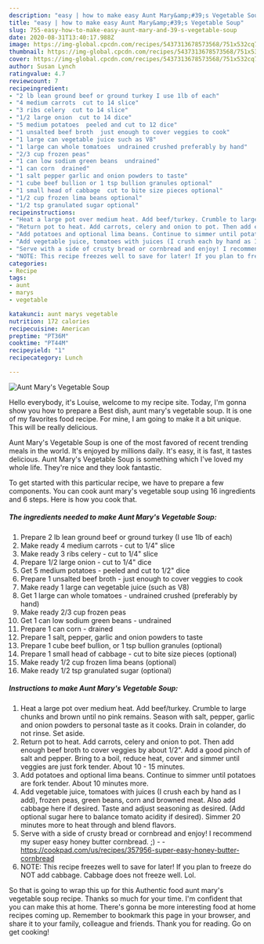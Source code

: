 ```yaml
---
description: "easy | how to make easy Aunt Mary&amp;#39;s Vegetable Soup"
title: "easy | how to make easy Aunt Mary&amp;#39;s Vegetable Soup"
slug: 755-easy-how-to-make-easy-aunt-mary-and-39-s-vegetable-soup
date: 2020-08-31T13:40:17.988Z
image: https://img-global.cpcdn.com/recipes/5437313678573568/751x532cq70/aunt-marys-vegetable-soup-recipe-main-photo.jpg
thumbnail: https://img-global.cpcdn.com/recipes/5437313678573568/751x532cq70/aunt-marys-vegetable-soup-recipe-main-photo.jpg
cover: https://img-global.cpcdn.com/recipes/5437313678573568/751x532cq70/aunt-marys-vegetable-soup-recipe-main-photo.jpg
author: Susan Lynch
ratingvalue: 4.7
reviewcount: 7
recipeingredient:
- "2 lb lean ground beef or ground turkey I use 1lb of each"
- "4 medium carrots  cut to 14 slice"
- "3 ribs celery  cut to 14 slice"
- "1/2 large onion  cut to 14 dice"
- "5 medium potatoes  peeled and cut to 12 dice"
- "1 unsalted beef broth  just enough to cover veggies to cook"
- "1 large can vegetable juice such as V8"
- "1 large can whole tomatoes  undrained crushed preferably by hand"
- "2/3 cup frozen peas"
- "1 can low sodium green beans  undrained"
- "1 can corn  drained"
- "1 salt pepper garlic and onion powders to taste"
- "1 cube beef bullion or 1 tsp bullion granules optional"
- "1 small head of cabbage  cut to bite size pieces optional"
- "1/2 cup frozen lima beans optional"
- "1/2 tsp granulated sugar optional"
recipeinstructions:
- "Heat a large pot over medium heat. Add beef/turkey. Crumble to large chunks and brown until no pink remains. Season with salt, pepper, garlic and onion powders to personal taste as it cooks. Drain in colander, do not rinse. Set aside."
- "Return pot to heat. Add carrots, celery and onion to pot. Then add enough beef broth to cover veggies by about 1/2&#34;. Add a good pinch of salt and pepper. Bring to a boil, reduce heat, cover and simmer until veggies are just fork tender. About 10 - 15 minutes."
- "Add potatoes and optional lima beans. Continue to simmer until potatoes are fork tender. About 10 minutes more."
- "Add vegetable juice, tomatoes with juices (I crush each by hand as I add), frozen peas, green beans, corn and browned meat. Also add cabbage here if desired. Taste and adjust seasoning as desired. (Add optional sugar here to balance tomato acidity if desired). Simmer 20 minutes more to heat through and blend flavors."
- "Serve with a side of crusty bread or cornbread and enjoy! I recommend my super easy honey butter cornbread. ;)  https://cookpad.com/us/recipes/357956-super-easy-honey-butter-cornbread"
- "NOTE: This recipe freezes well to save for later! If you plan to freeze do NOT add cabbage. Cabbage does not freeze well. Lol."
categories:
- Recipe
tags:
- aunt
- marys
- vegetable

katakunci: aunt marys vegetable 
nutrition: 172 calories
recipecuisine: American
preptime: "PT36M"
cooktime: "PT44M"
recipeyield: "1"
recipecategory: Lunch

---
```



![Aunt Mary&#39;s Vegetable Soup](https://img-global.cpcdn.com/recipes/5437313678573568/751x532cq70/aunt-marys-vegetable-soup-recipe-main-photo.jpg)

Hello everybody, it's Louise, welcome to my recipe site. Today, I'm gonna show you how to prepare a Best dish, aunt mary&#39;s vegetable soup. It is one of my favorites food recipe. For mine, I am going to make it a bit unique. This will be really delicious.

Aunt Mary&#39;s Vegetable Soup is one of the most favored of recent trending meals in the world. It's enjoyed by millions daily. It's easy, it is fast, it tastes delicious. Aunt Mary&#39;s Vegetable Soup is something which I've loved my whole life. They're nice and they look fantastic.




To get started with this particular recipe, we have to prepare a few components. You can cook aunt mary&#39;s vegetable soup using 16 ingredients and 6 steps. Here is how you cook that.

<!--inarticleads1-->

##### The ingredients needed to make Aunt Mary&#39;s Vegetable Soup:

1. Prepare 2 lb lean ground beef or ground turkey (I use 1lb of each)
1. Make ready 4 medium carrots - cut to 1/4&#34; slice
1. Make ready 3 ribs celery - cut to 1/4&#34; slice
1. Prepare 1/2 large onion - cut to 1/4&#34; dice
1. Get 5 medium potatoes - peeled and cut to 1/2&#34; dice
1. Prepare 1 unsalted beef broth - just enough to cover veggies to cook
1. Make ready 1 large can vegetable juice (such as V8)
1. Get 1 large can whole tomatoes - undrained crushed (preferably by hand)
1. Make ready 2/3 cup frozen peas
1. Get 1 can low sodium green beans - undrained
1. Prepare 1 can corn - drained
1. Prepare 1 salt, pepper, garlic and onion powders to taste
1. Prepare 1 cube beef bullion, or 1 tsp bullion granules (optional)
1. Prepare 1 small head of cabbage - cut to bite size pieces (optional)
1. Make ready 1/2 cup frozen lima beans (optional)
1. Make ready 1/2 tsp granulated sugar (optional)




<!--inarticleads2-->

##### Instructions to make Aunt Mary&#39;s Vegetable Soup:

1. Heat a large pot over medium heat. Add beef/turkey. Crumble to large chunks and brown until no pink remains. Season with salt, pepper, garlic and onion powders to personal taste as it cooks. Drain in colander, do not rinse. Set aside.
1. Return pot to heat. Add carrots, celery and onion to pot. Then add enough beef broth to cover veggies by about 1/2&#34;. Add a good pinch of salt and pepper. Bring to a boil, reduce heat, cover and simmer until veggies are just fork tender. About 10 - 15 minutes.
1. Add potatoes and optional lima beans. Continue to simmer until potatoes are fork tender. About 10 minutes more.
1. Add vegetable juice, tomatoes with juices (I crush each by hand as I add), frozen peas, green beans, corn and browned meat. Also add cabbage here if desired. Taste and adjust seasoning as desired. (Add optional sugar here to balance tomato acidity if desired). Simmer 20 minutes more to heat through and blend flavors.
1. Serve with a side of crusty bread or cornbread and enjoy! I recommend my super easy honey butter cornbread. ;) -  - https://cookpad.com/us/recipes/357956-super-easy-honey-butter-cornbread
1. NOTE: This recipe freezes well to save for later! If you plan to freeze do NOT add cabbage. Cabbage does not freeze well. Lol.




So that is going to wrap this up for this Authentic food aunt mary&#39;s vegetable soup recipe. Thanks so much for your time. I'm confident that you can make this at home. There's gonna be more interesting food at home recipes coming up. Remember to bookmark this page in your browser, and share it to your family, colleague and friends. Thank you for reading. Go on get cooking!
